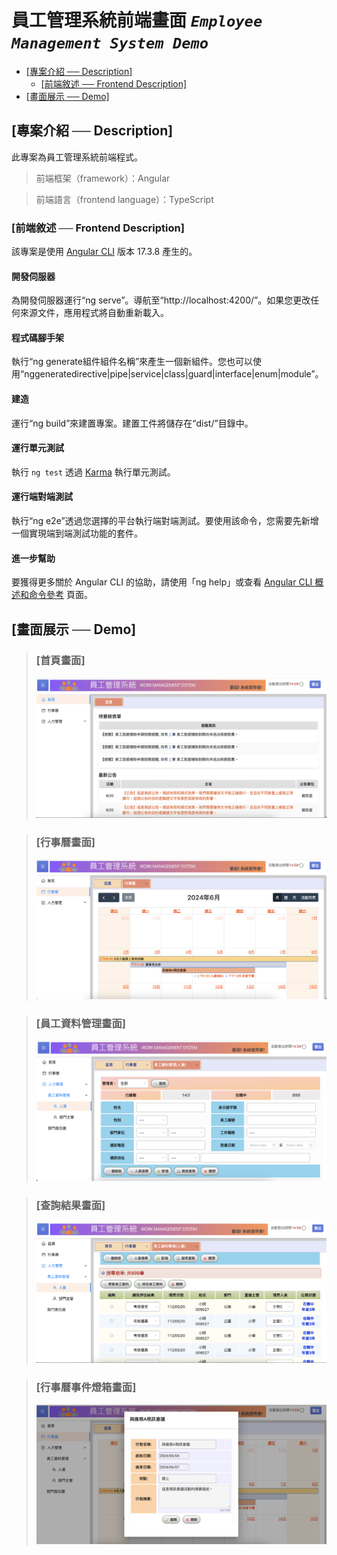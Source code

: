 # **員工管理系統前端畫面** *****`Employee Management System Demo`*****

  - [\[專案介紹 ── Description\]](#專案介紹--description)
    - [\[前端敘述 ── Frontend Description\]](#前端敘述--frontend-description)
  - [\[畫面展示 ── Demo\]](#功能流程--functional-flow)
  
## [專案介紹 ── Description]
此專案為員工管理系統前端程式。

>前端框架（framework）：Angular

>前端語言（frontend language）：TypeScript

### [前端敘述 ── Frontend Description] 

該專案是使用 [Angular CLI](https://github.com/angular/angular-cli) 版本 17.3.8 產生的。

#### 開發伺服器

為開發伺服器運行“ng serve”。導航至“http://localhost:4200/”。如果您更改任何來源文件，應用程式將自動重新載入。

#### 程式碼腳手架

執行“ng generate組件組件名稱”來產生一個新組件。您也可以使用“nggeneratedirective|pipe|service|class|guard|interface|enum|module”。

#### 建造

運行“ng build”來建置專案。建置工件將儲存在“dist/”目錄中。

#### 運行單元測試

執行 `ng test` 透過 [Karma](https://karma-runner.github.io) 執行單元測試。

#### 運行端對端測試

執行“ng e2e”透過您選擇的平台執行端對端測試。要使用該命令，您需要先新增一個實現端到端測試功能的套件。

#### 進一步幫助

要獲得更多關於 Angular CLI 的協助，請使用「ng help」或查看 [Angular CLI 概述和命令參考](https://angular.io/cli) 頁面。

## [畫面展示 ── Demo]

>### [首頁畫面]
>![Image Description](./src/assets/img/demo/welcome.png)

>### [行事曆畫面]
>![Image Description](./src/assets/img/demo/fullcalendar.png)

>### [員工資料管理畫面]
>![Image Description](./src/assets/img/demo/hr110Page.png)

>### [查詢結果畫面]
>![Image Description](./src/assets/img/demo/queryPage.png)

>### [行事曆事件燈箱畫面]
>![Image Description](./src/assets/img/demo/modalPage.png)
